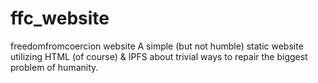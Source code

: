 # ffc_website
freedomfromcoercion website
A simple (but not humble) static website utilizing HTML (of course) & IPFS about trivial ways to repair the biggest problem of humanity.
